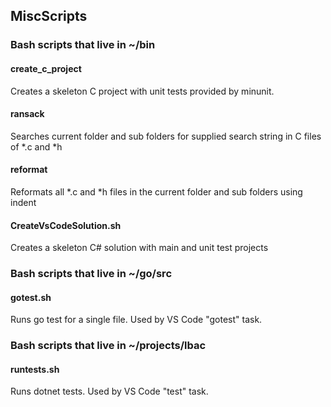 ## MiscScripts

### Bash scripts that live in ~/bin
#### create_c_project 
Creates a skeleton C project with unit tests provided by minunit.

#### ransack
Searches current folder and sub folders for supplied search string in C files of *.c and *h

#### reformat
Reformats all *.c and *h files in the current folder and sub folders using indent

#### CreateVsCodeSolution.sh
Creates a skeleton C# solution with main and unit test projects

### Bash scripts that live in ~/go/src
#### gotest.sh
Runs go test for a single file. Used by VS Code "gotest" task.

### Bash scripts that live in ~/projects/lbac
#### runtests.sh
Runs dotnet tests. Used by VS Code "test" task.



